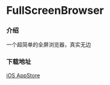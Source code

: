 # FullScreenBrowser

### 介绍
一个超简单的全屏浏览器，真实无边


### 下载地址
[iOS AppStore](https://itunes.apple.com/cn/app/quan-ping-liu-lan-qi-yong/id948944368?l=en&mt=8)
